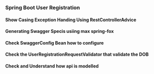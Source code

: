 ### Spring Boot User Registration 
#### Show Casing Exception Handing Using RestControllerAdvice
#### Generating Swagger Specis usiing max spring-fox
#### Check SwaggerConfig Bean how to configure
#### Check the UserRegistrationRequestValidator that validate the DOB
#### Check and Understand how api is modelled  